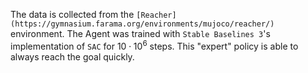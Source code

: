 The data is collected from the `[Reacher](https://gymnasium.farama.org/environments/mujoco/reacher/)` environment. The Agent was trained with `Stable Baselines 3`'s implementation of `SAC` for $10 \cdot 10^6$ steps. This "expert" policy is able to always reach the goal quickly.